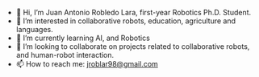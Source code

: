 - 👋 Hi, I’m Juan Antonio Robledo Lara, first-year Robotics Ph.D. Student.
- 👀 I’m interested in collaborative robots, education, agriculture and languages.
- 🌱 I’m currently learning AI, and Robotics
- 💞️ I’m looking to collaborate on projects related to collaborative robots, and human-robot interaction.
- 📫 How to reach me: jroblar98@gmail.com

<!---
JuanRobledo12/JuanRobledo12 is a ✨ special ✨ repository because its `README.md` (this file) appears on your GitHub profile.
You can click the Preview link to take a look at your changes.
--->
